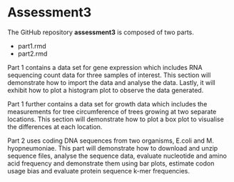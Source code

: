 # Assessment3

The GitHub repository **assessment3** is composed of two parts.
* part1.rmd
* part2.rmd

Part 1 contains a data set for gene expression which includes RNA sequencing count data for three samples of interest.
This section will demonstrate how to import the data and analyse the data.
Lastly, it will exhibit how to plot a histogram plot to observe the data generated.

Part 1 further contains a data set for growth data which includes the measurements for tree circumference of trees growing at two separate locations.
This section will demonstrate how to plot a box plot to visualise the differences at each location.

Part 2 uses coding DNA sequences from two organisms, E.coli and M. hyopneumoniae.
This part will demonstrate how to download and unzip sequence files, analyse the sequence data, evaluate nucleotide and amino acid frequency and demonstrate them using bar plots, estimate codon usage bias and evaluate protein sequence k-mer frequencies.

